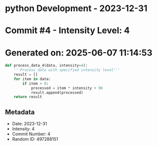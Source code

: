 ﻿# python Development - 2023-12-31
# Commit #4 - Intensity Level: 4
# Generated on: 2025-06-07 11:14:53
```python
def process_data_4(data, intensity=4):
    '''Process data with specified intensity level'''
    result = []
    for item in data:
        if item > 0:
            processed = item * intensity + 90
            result.append(processed)
    return result
```
## Metadata
- Date: 2023-12-31
- Intensity: 4
- Commit Number: 4
- Random ID: 497288151
